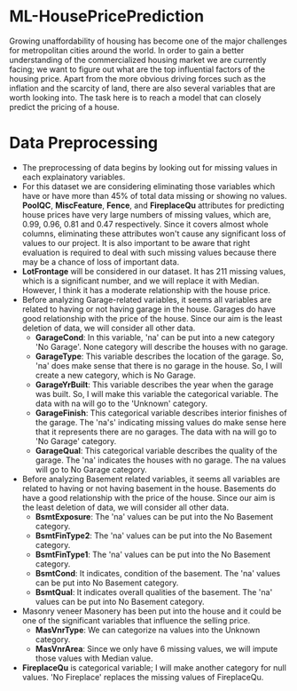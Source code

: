 # ML-HousePricePrediction
Growing unaffordability of housing has become one of the major challenges for metropolitan cities around the world. In order to gain a better understanding of the commercialized housing market we are currently facing; we want to figure out what are the top influential factors of the housing price. Apart from the more obvious driving forces such as the inflation and the scarcity of land, there are also several variables that are worth looking into. The task here is to reach a model that can closely predict the pricing of a house.

# Data Preprocessing

- The preprocessing of data begins by looking out for missing values in each explainatory variables.
- For this dataset we are considering eliminating those variables which have or have more than 45% of total data missing or showing no values. **PoolQC**, **MiscFeature**, **Fence**, and **FireplaceQu** attributes for predicting house prices have very large numbers of missing values, which are, 0.99, 0.96, 0.81 and 0.47 respectively. Since it covers almost whole columns, eliminating these attributes won't cause any significant loss of values to our project. It is also important to be aware that right evaluation is required to deal with such missing values because there may be a chance of loss of important data.
- **LotFrontage** will be considered in our dataset. It has 211 missing values, which is a significant number, and we will replace it with Median. However, I think it has a moderate relationship with the house price.
- Before analyzing Garage-related variables, it seems all variables are related to having or not having garage in the house. Garages do have good relationship with the price of the house. Since our aim is the least deletion of data, we will consider all other data. 
  - **GarageCond**: In this variable, 'na' can be put into a new category 'No Garage'. None category will describe the houses with no garage.
  - **GarageType**: This variable describes the location of the garage. So, 'na' does make sense that there is no garage in the house. So, I will create a new category, which is No Garage.
  - **GarageYrBuilt**: This variable describes the year when the garage was built. So, I will make this variable the categorical variable. The data with na will go to the 'Unknown' category.
  - **GarageFinish**: This categorical variable describes interior finishes of the garage. The 'na's' indicating missing values do make sense here that it represents there are no garages. The data with na will go to 'No Garage' category.
  - **GarageQual**: This categorical variable describes the quality of the garage. The 'na' indicates the houses with no garage. The na values will go to No Garage                         category.
- Before analyzing Basement related variables, it seems all variables are related to having or not having basement in the house. Basements do have a good relationship with the price of the house. Since our aim is the least deletion of data, we will consider all other data.
  - **BsmtExposure**: The 'na' values can be put into the No Basement category.
  - **BsmtFinType2**: The 'na' values can be put into the No Basement category.
  - **BsmtFinType1**: The 'na' values can be put into the No Basement category.
  - **BsmtCond**: It indicates, condition of the basement. The 'na' values can be put into No Basement category.
  - **BsmtQual**: It indicates overall qualities of the basement. The 'na' values can be put into No Basement category.
- Masonry veneer Masonery has been put into the house and it could be one of the significant variables that influence the selling price.
  - **MasVnrType**: We can categorize na values into the Unknown category.
  - **MasVnrArea**: Since we only have 6 missing values, we will impute those values with Median value.
- **FireplaceQu** is categorical variable; I will make another category for null values. 'No Fireplace' replaces the missing values of FireplaceQu.

